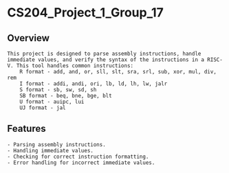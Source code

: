 # CS204_Project_1_Group_17

## Overview
    This project is designed to parse assembly instructions, handle immediate values, and verify the syntax of the instructions in a RISC-V. This tool handles common instructions: 
        R format - add, and, or, sll, slt, sra, srl, sub, xor, mul, div, rem
        I format - addi, andi, ori, lb, ld, lh, lw, jalr
        S format - sb, sw, sd, sh
        SB format - beq, bne, bge, blt
        U format - auipc, lui
        UJ format - jal

## Features
    - Parsing assembly instructions.
    - Handling immediate values.
    - Checking for correct instruction formatting.
    - Error handling for incorrect immediate values.




